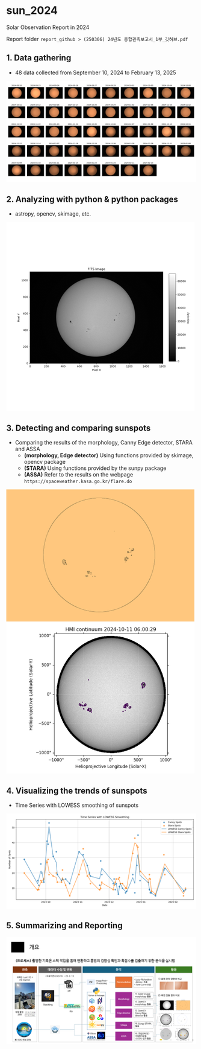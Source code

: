 # sun_2024
Solar Observation Report in 2024

Report folder `report_github > (250306) 24년도 종합관측보고서_1부_깃허브.pdf`

## 1. Data gathering
- 48 data collected from September 10, 2024 to February 13, 2025

![Solar_obs_copper](image/Solar_obs_copper.png)

## 2. Analyzing with python & python packages

- astropy, opencv, skimage, etc.
<img src="image/Sun_ex.png" width="500" height="500">


## 3. Detecting and comparing sunspots

- Comparing the results of the morphology, Canny Edge detector, STARA and ASSA
  + **(morphology, Edge detector)** Using functions provided by skimage, opencv package
  + **(STARA)** Using functions provided by the sunpy package
  + **(ASSA)** Refer to the results on the webpage `https://spaceweather.kasa.go.kr/flare.do`

<img src="image/ex_edges_detected.png" width="500" height="350">
<img src="image/ex_hmi_map.png" width="500" height="400">


## 4. Visualizing the trends of sunspots

- Time Series with LOWESS smoothing of sunspots

![ts_viz](image/time_series_with_LOWESS.png)



## 5. Summarizing and Reporting

![abstract](image/process.png)
